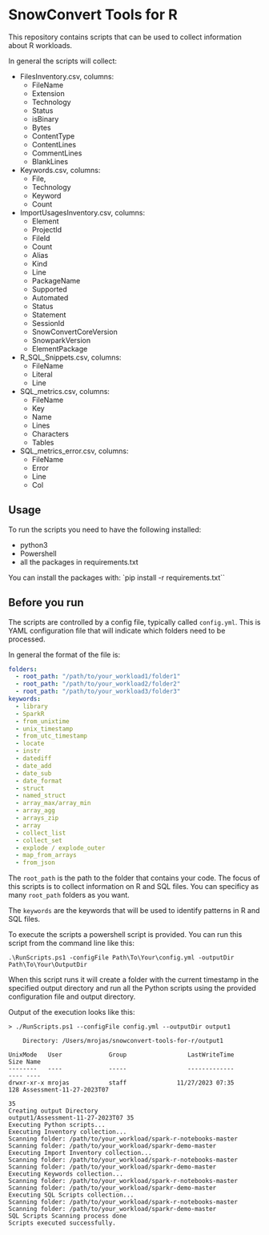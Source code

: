 # SnowConvert Tools for R

This repository contains scripts that can be used to collect information about R workloads.

In general the scripts will collect:

- FilesInventory.csv, columns:
  - FileName
  - Extension
  - Technology
  - Status
  - isBinary
  - Bytes
  - ContentType
  - ContentLines
  - CommentLines
  - BlankLines
- Keywords.csv, columns:
  - File,
  - Technology
  - Keyword
  - Count
- ImportUsagesInventory.csv, columns:
  - Element
  - ProjectId
  - FileId
  - Count
  - Alias
  - Kind
  - Line
  - PackageName
  - Supported
  - Automated
  - Status
  - Statement
  - SessionId
  - SnowConvertCoreVersion
  - SnowparkVersion
  - ElementPackage
- R_SQL_Snippets.csv, columns:
  - FileName
  - Literal
  - Line
- SQL_metrics.csv, columns:
  - FileName
  - Key
  - Name
  - Lines
  - Characters
  - Tables
- SQL_metrics_error.csv, columns:
  - FileName
  - Error
  - Line
  - Col

## Usage

To run the scripts you need to have the following installed:
- python3
- Powershell
- all the packages in requirements.txt

You can install the packages with: `pip install -r requirements.txt``

## Before you run

The scripts are controlled by a config file, typically called `config.yml`. This is YAML configuration file
that will indicate which folders need to be processed.

In general the format of the file is:

```yml
folders:
  - root_path: "/path/to/your_workload1/folder1"
  - root_path: "/path/to/your_workload2/folder2"
  - root_path: "/path/to/your_workload3/folder3"
keywords:
  - library
  - SparkR
  - from_unixtime
  - unix_timestamp
  - from_utc_timestamp
  - locate
  - instr
  - datediff
  - date_add
  - date_sub
  - date_format
  - struct
  - named_struct
  - array_max/array_min
  - array_agg
  - arrays_zip
  - array
  - collect_list
  - collect_set
  - explode / explode_outer
  - map_from_arrays
  - from_json
```

The `root_path` is the path to the folder that contains your code. The focus of this scripts is to collect information on R and SQL files.
You can specificy as many `root_path` folders as you want.

The `keywords` are the keywords that will be used to identify patterns in R and SQL files.

To execute the scripts a powershell script is provided. You can run this script from the command line like this:

```PS1
.\RunScripts.ps1 -configFile Path\To\Your\config.yml -outputDir Path\To\Your\OutputDir
```

When this script runs it will create a folder with the current timestamp in the specified output directory and run all the Python scripts using the provided configuration file and output directory.

Output of the execution looks like this:

```
> ./RunScripts.ps1 --configFile config.yml --outputDir output1

    Directory: /Users/mrojas/snowconvert-tools-for-r/output1

UnixMode   User             Group                 LastWriteTime           Size Name
--------   ----             -----                 -------------           ---- ----
drwxr-xr-x mrojas           staff              11/27/2023 07:35            128 Assessment-11-27-2023T07
                                                                                35
Creating output Directory 
output1/Assessment-11-27-2023T07 35
Executing Python scripts...
Executing Inventory collection...
Scanning folder: /path/to/your_workload/spark-r-notebooks-master
Scanning folder: /path/to/your_workload/sparkr-demo-master
Executing Import Inventory collection...
Scanning folder: /path/to/your_workload/spark-r-notebooks-master
Scanning folder: /path/to/your_workload/sparkr-demo-master
Executing Keywords collection...
Scanning folder: /path/to/your_workload/spark-r-notebooks-master
Scanning folder: /path/to/your_workload/sparkr-demo-master
Executing SQL Scripts collection...
Scanning folder: /path/to/your_workload/spark-r-notebooks-master
Scanning folder: /path/to/your_workload/sparkr-demo-master
SQL Scripts Scanning process done
Scripts executed successfully.
```